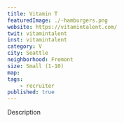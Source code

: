 ```yaml
---
title: Vitamin T
featuredImage: ./-hamburgers.png
website: https://vitamintalent.com/
twit: vitamintalent
inst: vitamintalent
category: V
city: Seattle
neighborhood: Fremont
size: Small (1-10)
map: 
tags:
    - recruiter
published: true
---
```


Description
